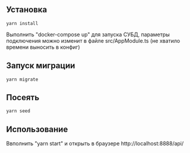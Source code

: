 ## Установка

```
yarn install
```

Выполнить "docker-compose up" для запуска СУБД,
параметры подключения можно изменит в файле src/AppModule.ts (не хватило времени выносить в конфиг)

## Запуск миграции
```
yarn migrate
```
## Посеять
```
yarn seed
```
## Использование

Ввполнить "yarn start" и открыть в браузере http://localhost:8888/api/
